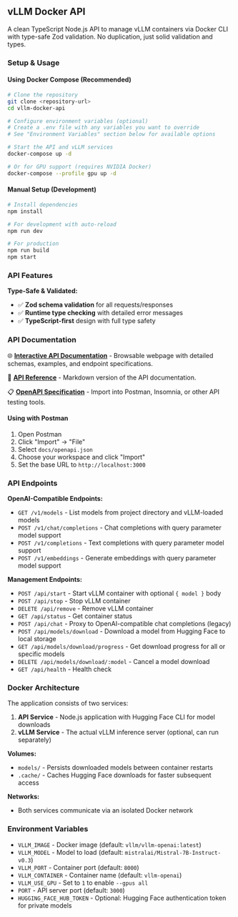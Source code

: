 ## vLLM Docker API

A clean TypeScript Node.js API to manage vLLM containers via Docker CLI with type-safe Zod validation. No duplication, just solid validation and types.

### Setup & Usage

#### Using Docker Compose (Recommended)

```bash
# Clone the repository
git clone <repository-url>
cd vllm-docker-api

# Configure environment variables (optional)
# Create a .env file with any variables you want to override
# See "Environment Variables" section below for available options

# Start the API and vLLM services
docker-compose up -d

# Or for GPU support (requires NVIDIA Docker)
docker-compose --profile gpu up -d
```

#### Manual Setup (Development)

```bash
# Install dependencies
npm install

# For development with auto-reload
npm run dev

# For production
npm run build
npm start
```

### API Features

**Type-Safe & Validated:**
- ✅ **Zod schema validation** for all requests/responses
- ✅ **Runtime type checking** with detailed error messages
- ✅ **TypeScript-first** design with full type safety

### API Documentation

🌐 **[Interactive API Documentation](./docs/index.html)** - Browsable webpage with detailed schemas, examples, and endpoint specifications.

📖 **[API Reference](./docs/api.md)** - Markdown version of the API documentation.

📋 **[OpenAPI Specification](./docs/openapi.json)** - Import into Postman, Insomnia, or other API testing tools.

#### Using with Postman
1. Open Postman
2. Click "Import" → "File"
3. Select `docs/openapi.json`
4. Choose your workspace and click "Import"
5. Set the base URL to `http://localhost:3000`

### API Endpoints

**OpenAI-Compatible Endpoints:**
- `GET /v1/models` - List models from project directory and vLLM-loaded models
- `POST /v1/chat/completions` - Chat completions with query parameter model support
- `POST /v1/completions` - Text completions with query parameter model support
- `POST /v1/embeddings` - Generate embeddings with query parameter model support

**Management Endpoints:**
- `POST /api/start` - Start vLLM container with optional `{ model }` body
- `POST /api/stop` - Stop vLLM container
- `DELETE /api/remove` - Remove vLLM container
- `GET /api/status` - Get container status
- `POST /api/chat` - Proxy to OpenAI-compatible chat completions (legacy)
- `POST /api/models/download` - Download a model from Hugging Face to local storage
- `GET /api/models/download/progress` - Get download progress for all or specific models
- `DELETE /api/models/download/:model` - Cancel a model download
- `GET /api/health` - Health check

### Docker Architecture

The application consists of two services:

1. **API Service** - Node.js application with Hugging Face CLI for model downloads
2. **vLLM Service** - The actual vLLM inference server (optional, can run separately)

**Volumes:**
- `models/` - Persists downloaded models between container restarts
- `.cache/` - Caches Hugging Face downloads for faster subsequent access

**Networks:**
- Both services communicate via an isolated Docker network

### Environment Variables

- `VLLM_IMAGE` - Docker image (default: `vllm/vllm-openai:latest`)
- `VLLM_MODEL` - Model to load (default: `mistralai/Mistral-7B-Instruct-v0.3`)
- `VLLM_PORT` - Container port (default: `8000`)
- `VLLM_CONTAINER` - Container name (default: `vllm-openai`)
- `VLLM_USE_GPU` - Set to `1` to enable `--gpus all`
- `PORT` - API server port (default: `3000`)
- `HUGGING_FACE_HUB_TOKEN` - Optional: Hugging Face authentication token for private models
